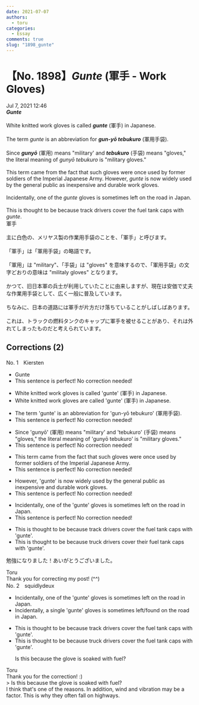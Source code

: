 ```yaml
---
date: 2021-07-07
authors:
  - toru
categories:
  - Essay
comments: true
slug: "1898_gunte"
---
```


# 【No. 1898】<strong><em>Gunte</strong></em> (軍手 - Work Gloves)
<div class="date">Jul 7, 2021 12:46</div>
<div id="post"><div id="body_show_ori">
<strong><em>Gunte</strong></em><br/><br/>White knitted work gloves is called <strong><em>gunte</em></strong> (軍手) in Japanese.<br/><br/> The term <em>gunte</em> is an abbreviation for <strong><em>gun-yō tebukuro</em></strong> (軍用手袋).<br/><br/>Since <strong><em>gunyō</em></strong> (軍用) means "military' and <strong><em>tebukuro</em></strong> (手袋) means "gloves," the literal meaning of <em>gunyō tebukuro</em> is "military gloves."<br/><br/>This term came from the fact that such gloves were once used by former soldiers of the Imperial Japanese Army. However, <em>gunte</em> is now widely used by the general public as inexpensive and durable work gloves.<br/><br/>Incidentally, one of the <em>gunte</em> gloves is sometimes left on the road in Japan.<br/><br/>This is thought to be because track drivers cover the fuel tank caps with <em>gunte</em>.
</div></div>

<!-- more -->

<div id="post_ja"><div id="body_show_mo">
軍手<br/><br/>主に白色の、メリヤス製の作業用手袋のことを、「軍手」と呼びます。<br/><br/>「軍手」は「軍用手袋」の略語です。<br/><br/>「軍用」は "military"、「手袋」は "gloves" を意味するので、「軍用手袋」の文字どおりの意味は "militaly gloves" となります。<br/><br/>かつて、旧日本軍の兵士が利用していたことに由来しますが、現在は安価で丈夫な作業用手袋として、広く一般に普及しています。<br/><br/>ちなみに、日本の道路には軍手が片方だけ落ちていることがしばしばあります。<br/><br/>これは、トラックの燃料タンクのキャップに軍手を被せることがあり、それは外れてしまったものだと考えられています。
</div></div>

## Corrections (2)
<div id="block"><div class="first_name"> No. 1　<span class="just_name">Kiersten</span></div><div id="block2">
<ul class="correction_field">
<li class="incorrect">Gunte</li>
<li class="corrected perfect">This sentence is perfect! No correction needed!</li>
</ul>
<ul class="correction_field">
<li class="incorrect">White knitted work gloves is called 'gunte' (軍手) in Japanese.</li>
<li class="corrected correct">
White knitted work gloves <span class="f_red">are</span> called 'gunte' (軍手) in Japanese.
</li>
</ul>
<ul class="correction_field">
<li class="incorrect">The term 'gunte' is an abbreviation for 'gun-yō tebukuro' (軍用手袋).</li>
<li class="corrected perfect">This sentence is perfect! No correction needed!</li>
</ul>
<ul class="correction_field">
<li class="incorrect">Since 'gunyō' (軍用) means "military' and 'tebukuro' (手袋) means "gloves," the literal meaning of 'gunyō tebukuro' is "military gloves."</li>
<li class="corrected perfect">This sentence is perfect! No correction needed!</li>
</ul>
<ul class="correction_field">
<li class="incorrect">This term came from the fact that such gloves were once used by former soldiers of the Imperial Japanese Army.</li>
<li class="corrected perfect">This sentence is perfect! No correction needed!</li>
</ul>
<ul class="correction_field">
<li class="incorrect">However, 'gunte' is now widely used by the general public as inexpensive and durable work gloves.</li>
<li class="corrected perfect">This sentence is perfect! No correction needed!</li>
</ul>
<ul class="correction_field">
<li class="incorrect">Incidentally, one of the 'gunte' gloves is sometimes left on the road in Japan.</li>
<li class="corrected perfect">This sentence is perfect! No correction needed!</li>
</ul>
<ul class="correction_field">
<li class="incorrect">This is thought to be because track drivers cover the fuel tank caps with 'gunte'.</li>
<li class="corrected correct">
This is thought to be because tr<span class="f_red">u</span>ck drivers cover the<span class="f_blue">ir</span> fuel tank caps with 'gunte'.
</li>
</ul>
<p class="comment_small">
 勉強になりました！あいがとうございました。
</p>

</div><div class="name"><span class="just_name">Toru</span><br>
Thank you for correcting my post! (^^)
</div>
</div>
<div id="block"><div class="first_name"> No. 2　<span class="just_name">squidlydeux</span></div><div id="block2">
<ul class="correction_field">
<li class="incorrect">Incidentally, one of the 'gunte' gloves is sometimes left on the road in Japan.</li>
<li class="corrected correct">
Incidentally, <span class="f_blue">a single</span> 'gunte' glove<span class="f_blue"><span class="sline">s</span></span> is sometimes left/<span class="f_blue">found</span> on the road in Japan.
</li>
</ul>
<ul class="correction_field">
<li class="incorrect">This is thought to be because track drivers cover the fuel tank caps with 'gunte'.</li>
<li class="corrected correct">
This is thought to be because tr<span class="f_red">u</span>ck drivers cover the fuel tank caps with 'gunte'.
<p class="correction_comment">Is this because the glove is soaked with fuel?</p>
</li>
</ul>
</div><div class="name"><span class="just_name">Toru</span><br>
Thank you for the correction! :)<br/>&gt; Is this because the glove is soaked with fuel?<br/>I think that's one of the reasons. In addition, wind and vibration may be a factor. This is why they often fall on highways.
</div>
</div>

